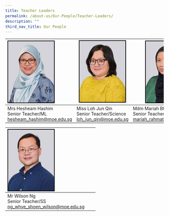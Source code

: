 ```yaml
---
title: Teacher Leaders
permalink: /about-us/Our-People/Teacher-Leaders/
description: ""
third_nav_title: Our People
---
```

| <img style="border:2px double black; float: left; width:146px" src="/images/About%20Us/Our%20People/Teacher%20Leaders/S2.jpg"> | <img style="border:2px double black; float: center; width:146px" src="/images/About%20Us/Our%20People/Teacher%20Leaders/S3.jpg"> | <img style="border:2px double black; float: right; width:146px;" src="/images/About%20Us/Our%20People/Teacher%20Leaders/S4.jpg"> |
| -------- | -------- | -------- |
| Mrs Hesheam Hashim<br> Senior Teacher/ML<br>hesheam_hashim@moe.edu.sg| Miss Loh Jun Qin <br>Senior Teacher/Science <br> loh_jun_qin@moe.edu.sg    | Mdm Mariah Bte Rahmat <br> Senior Teacher/SEN<br>mariah_rahmat@moe.edu.sg     |

| <img style="border:2px double black; float:left; width:146px;" src="/images/About%20Us/Our%20People/School%20Exec%20Committee/S6.jpg"> | | |
| -------- | -------- | -------- |
| Mr Wilson Ng<br> Senior Teacher/SS<br>ng_whye_shoen_wilson@moe.edu.sg| | |